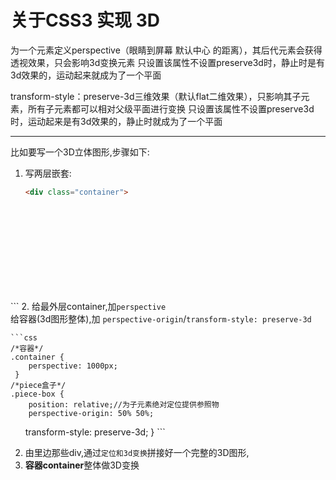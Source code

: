 # 关于CSS3 实现 3D

为一个元素定义perspective（眼睛到屏幕 默认中心 的距离），其后代元素会获得透视效果，只会影响3d变换元素 只设置该属性不设置preserve3d时，静止时是有3d效果的，运动起来就成为了一个平面  

transform-style：preserve-3d三维效果（默认flat二维效果），只影响其子元素，所有子元素都可以相对父级平面进行变换 只设置该属性不设置preserve3d时，运动起来是有3d效果的，静止时就成为了一个平面

---

比如要写一个3D立体图形,步骤如下:

1. 写两层嵌套:
	
	```html
	<div class="container">
    <div class="piece-box">
        <div class="piece piece-1"></div>
        <div class="piece piece-2"></div>
        <div class="piece piece-3"></div>
        <div class="piece piece-4"></div>
        <div class="piece piece-5"></div>
        <div class="piece piece-6"></div>
   	 </div>
	</div>
	```
2. 给最外层container,加`perspective`  
	给容器(3d图形整体),加 `perspective-origin`/`transform-style: preserve-3d`

	```css
	/*容器*/
	.container {
	    perspective: 1000px;
	 }
	/*piece盒子*/
	.piece-box {
	 	position: relative;//为子元素绝对定位提供参照物 
	 	perspective-origin: 50% 50%;
     	transform-style: preserve-3d;
	 }
	```

2. 由里边那些div,通过`定位和3d变换`拼接好一个完整的3D图形,
3. **容器container**整体做3D变换